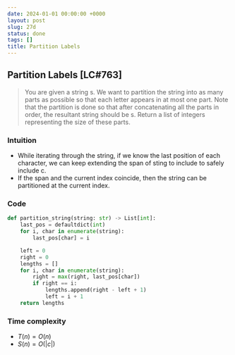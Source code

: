 ```yaml
---
date: 2024-01-01 00:00:00 +0000
layout: post
slug: 27d
status: done
tags: []
title: Partition Labels
---
```


## Partition Labels [LC#763]
> You are given a string s. We want to partition the string into as many parts as possible so that each letter appears in at most one part. Note that the partition is done so that after concatenating all the parts in order, the resultant string should be s. Return a list of integers representing the size of these parts.

### Intuition
- While iterating through the string, if we know the last position of each character, we can keep extending the span of sting to include to safely include c. 
- If the span and the current index coincide, then the string can be partitioned at the current index.

### Code
```python
def partition_string(string: str) -> List[int]:
    last_pos = defaultdict(int)
    for i, char in enumerate(string):
        last_pos[char] = i

    left = 0
    right = 0
    lengths = []
    for i, char in enumerate(string):
        right = max(right, last_pos[char])
        if right == i:
            lengths.append(right - left + 1)
            left = i + 1
    return lengths
```

### Time complexity
- $T(n) = O(n)$ 
- $S(n) = O(|c|)$